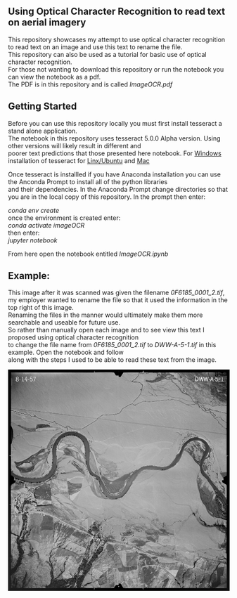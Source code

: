 ## Using Optical Character Recognition to read text on aerial imagery
This repository showcases my attempt to use optical character recognition to read text on an image and use this text to rename the file.  
This repository can also be used as a tutorial for basic use of optical character recognition.  
For those not wanting to download this repository or run the notebook you can view the notebook as a pdf.  
The PDF is in this repository and is called *ImageOCR.pdf*

## Getting Started
Before you can use this repository locally you must first install tesseract a stand alone application.  
The notebook in this repository uses tesseract 5.0.0 Alpha version. Using other versions will likely result in different and  
poorer text predictions that those presented here notebook.
For [Windows](https://github.com/UB-Mannheim/tesseract/wiki) installation of tesseract for [Linx/Ubuntu](https://github.com/tesseract-ocr/tesseract/wiki#ubuntu-ppa) and [Mac](https://github.com/tesseract-ocr/tesseract/wiki#macos)
 
Once tesseract is installled if you have Anaconda installation you can use the Anconda Prompt to install all of the python libraries  
and their dependencies. In the Anaconda Prompt change directories so that you are in the local copy of this repository. In the prompt then enter:

*conda env create*  
once the environment is created enter:  
*conda activate imageOCR*  
then enter:  
*jupyter notebook*

From here open the notebook entitled *ImageOCR.ipynb*

## Example:
This image after it was scanned was given the filename *0F6185_0001_2.tif*, my employer wanted to rename the file so that it used the information in the top right of this image.  
Renaming the files in the manner would ultimately make them more searchable and useable for future use.  
So rather than manually open each image and to see view this text I proposed using optical character recognition  
to change the file name from *0F6185_0001_2.tif* to *DWW-A-5-1.tif* in this example. Open the notebook and follow  
along with the steps I used to be able to read these text from the image.

![Historic Scanned Forest Service Imagery](images/singleImage/0F6185_0001_2.png?raw=true)

